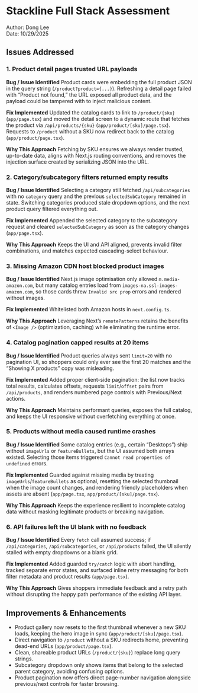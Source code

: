 # Stackline Full Stack Assessment
Author: Dong Lee  
Date: 10/29/2025

## Issues Addressed

### 1. Product detail pages trusted URL payloads
**Bug / Issue Identified** 
 Product cards were embedding the full product JSON in the query string (`/product?product={...}`). Refreshing a detail page failed with “Product not found,” the URL exposed all product data, and the payload could be tampered with to inject malicious content.  

**Fix Implemented** 
 Updated the catalog cards to link to `/product/{sku}` (`app/page.tsx`) and moved the detail screen to a dynamic route that fetches the product via `/api/products/{sku}` (`app/product/[sku]/page.tsx`). Requests to `/product` without a SKU now redirect back to the catalog (`app/product/page.tsx`).  

**Why This Approach** 
 Fetching by SKU ensures we always render trusted, up-to-date data, aligns with Next.js routing conventions, and removes the injection surface created by serializing JSON into the URL.

### 2. Category/subcategory filters returned empty results
**Bug / Issue Identified** 
 Selecting a category still fetched `/api/subcategories` with no `category` query and the previous `selectedSubCategory` remained in state. Switching categories produced stale dropdown options, and the next product query filtered everything out.  

**Fix Implemented** 
 Appended the selected category to the subcategory request and cleared `selectedSubCategory` as soon as the category changes (`app/page.tsx`).  

**Why This Approach** 
 Keeps the UI and API aligned, prevents invalid filter combinations, and matches expected cascading-select behaviour.

### 3. Missing Amazon CDN host blocked product images
**Bug / Issue Identified** 
 Next.js image optimisation only allowed `m.media-amazon.com`, but many catalog entries load from `images-na.ssl-images-amazon.com`, so those cards threw `Invalid src prop` errors and rendered without images.  

**Fix Implemented** 
 Whitelisted both Amazon hosts in `next.config.ts`.  

**Why This Approach** 
 Leveraging Next’s `remotePatterns` retains the benefits of `<Image />` (optimization, caching) while eliminating the runtime error.

### 4. Catalog pagination capped results at 20 items
**Bug / Issue Identified** 
 Product queries always sent `limit=20` with no pagination UI, so shoppers could only ever see the first 20 matches and the “Showing X products” copy was misleading.  

**Fix Implemented** 
 Added proper client-side pagination: the list now tracks total results, calculates offsets, requests `limit`/`offset` pairs from `/api/products`, and renders numbered page controls with Previous/Next actions.  

**Why This Approach** 
 Maintains performant queries, exposes the full catalog, and keeps the UI responsive without overfetching everything at once.

### 5. Products without media caused runtime crashes
**Bug / Issue Identified** 
 Some catalog entries (e.g., certain “Desktops”) ship without `imageUrls` or `featureBullets`, but the UI assumed both arrays existed. Selecting those items triggered `Cannot read properties of undefined` errors.  

 **Fix Implemented** 
  Guarded against missing media by treating `imageUrls`/`featureBullets` as optional, resetting the selected thumbnail when the image count changes, and rendering friendly placeholders when assets are absent (`app/page.tsx`, `app/product/[sku]/page.tsx`).  

 **Why This Approach** 
  Keeps the experience resilient to incomplete catalog data without masking legitimate products or breaking navigation.

### 6. API failures left the UI blank with no feedback
**Bug / Issue Identified** 
 Every `fetch` call assumed success; if `/api/categories`, `/api/subcategories`, or `/api/products` failed, the UI silently stalled with empty dropdowns or a blank grid.  

**Fix Implemented** 
 Added guarded `try/catch` logic with abort handling, tracked separate error states, and surfaced inline retry messaging for both filter metadata and product results (`app/page.tsx`).  

**Why This Approach** 
 Gives shoppers immediate feedback and a retry path without disrupting the happy path performance of the existing API layer.

## Improvements & Enhancements
- Product gallery now resets to the first thumbnail whenever a new SKU loads, keeping the hero image in sync (`app/product/[sku]/page.tsx`).  
- Direct navigation to `/product` without a SKU redirects home, preventing dead-end URLs (`app/product/page.tsx`).  
- Clean, shareable product URLs (`/product/{sku}`) replace long query strings.  
- Subcategory dropdown only shows items that belong to the selected parent category, avoiding confusing options.
- Product pagination now offers direct page-number navigation alongside previous/next controls for faster browsing.
